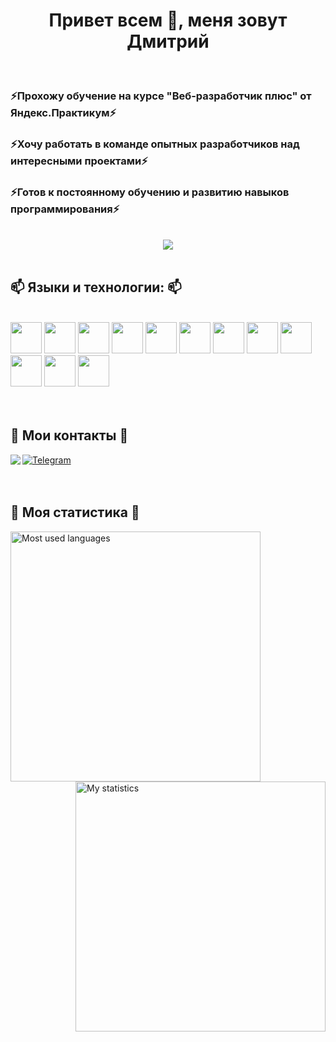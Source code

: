 <h1 align="center"> Привет всем 👋, меня зовут Дмитрий</h1></br>
<h3 align="left">⚡Прохожу обучение на курсе "Веб-разработчик плюс" от Яндекс.Практикум⚡</h3>
<h3 align="left">⚡Хочу работать в команде опытных разработчиков над интересными проектами⚡</h3>
<h3 align="left">⚡Готов к постоянному обучению и развитию навыков программирования⚡</h3></br>
<div align="center">
  <img src="https://readme-typing-svg.demolab.com?font=Fira+Code&size=30&pause=1000&center=true&width=700&height=70&lines=IF+IT+WORKS%2C+DON'T+TOUCH+IT">
</div></br>
<h2 align="left">📫 Языки и технологии: 📫</h2></br>
<div align="left">
  <img src="https://cdn.jsdelivr.net/gh/devicons/devicon/icons/html5/html5-plain-wordmark.svg" wigth="50" height="50"/>
  <img src="https://cdn.jsdelivr.net/gh/devicons/devicon/icons/css3/css3-plain-wordmark.svg" wigth="50" height="50"/>
  <img src="https://cdn.jsdelivr.net/gh/devicons/devicon/icons/javascript/javascript-plain.svg" wigth="50" height="50"/>
  <img src="https://cdn.jsdelivr.net/gh/devicons/devicon/icons/typescript/typescript-original.svg" wigth="50" height="50"/>
  <img src="https://cdn.jsdelivr.net/gh/devicons/devicon/icons/figma/figma-original.svg" wigth="50" height="50"/>
  <img src="https://cdn.jsdelivr.net/gh/devicons/devicon/icons/git/git-plain.svg" wigth="50" height="50"/>
  <img src="https://cdn.jsdelivr.net/gh/devicons/devicon/icons/react/react-original-wordmark.svg" wigth="50" height="50"/>
  <img src="https://cdn.jsdelivr.net/gh/devicons/devicon/icons/webpack/webpack-original.svg" wigth="50" height="50"/>
  <img src="https://cdn.jsdelivr.net/gh/devicons/devicon/icons/redux/redux-original.svg" wigth="50" height="50"/> 
  <img src="https://cdn.jsdelivr.net/gh/devicons/devicon/icons/nodejs/nodejs-original-wordmark.svg" wigth="50" height="50"/> 
  <img src="https://cdn.jsdelivr.net/gh/devicons/devicon/icons/vscode/vscode-original-wordmark.svg" wigth="50" height="50"/> 
  <img src="https://cdn.jsdelivr.net/gh/devicons/devicon/icons/npm/npm-original-wordmark.svg" wigth="50" height="50"/> 
</div></br></br>
<section>
  <h2 align="left">🔭 Мои контакты 🔭</h2>
  <div align="left">
    <a href="mailto:lupus585.df@gmail.com">
      <img align="left" src="https://img.shields.io/badge/Gmail-D14836?style=for-the-badge&logo=gmail&logoColor=white">      
    </a>
    <a href="https://t.me/Dmitriy_Ferafontov">
      <img align="center" src="https://img.shields.io/badge/Telegram-2CA5E0?style=for-the-badge&logo=telegram&logoColor=white" alt="Telegram">
    </a>
  </div>
</section></br></br>
<h2>💬 Моя статистика 💬</h2>
<section>
  <div>
    <img align="left" src="http://github-profile-summary-cards.vercel.app/api/cards/repos-per-language?username=DmitriyFFF&theme=github" width="400" alt="Most used languages">
  </div>  
  <div>
    <img align="right" src="http://github-profile-summary-cards.vercel.app/api/cards/stats?username=DmitriyFFF&theme=github" width="400" alt="My statistics">
  </div>
  <div>
</section>





  



<!--
**DmitriyFFF/DmitriyFFF** is a ✨ _special_ ✨ repository because its `README.md` (this file) appears on your GitHub profile.

Here are some ideas to get you started:

- 🔭 I’m currently working on ...
- 🌱 I’m currently learning ...
- 👯 I’m looking to collaborate on ...
- 🤔 I’m looking for help with ...
- 💬 Ask me about ...
- 📫 How to reach me: ...
- 😄 Pronouns: ...
- ⚡ Fun fact: ...
-->
